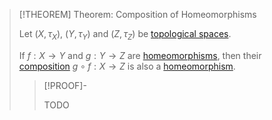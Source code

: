 >[!THEOREM] Theorem: Composition of Homeomorphisms
>
>Let $(X, \tau_X)$, $(Y, \tau_Y)$ and $(Z, \tau_Z)$ be [topological spaces](../../Topological%20Space.md).
>
>If $f: X \to Y$ and $g: Y \to Z$ are [homeomorphisms](Homeomorphism.md), then their [composition](../../../Analysis/Functions/Composition.md) $g \circ f: X \to Z$ is also a [homeomorphism](Homeomorphism.md).
>
>>[!PROOF]-
>>
>>TODO
>>
>